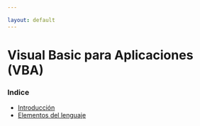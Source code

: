 ```yaml
---

layout: default
---
```

# Visual Basic para Aplicaciones (VBA)
### Indice
+ [Introducción](./introduccion.md)
+ [Elementos del lenguaje](./elementos.md)